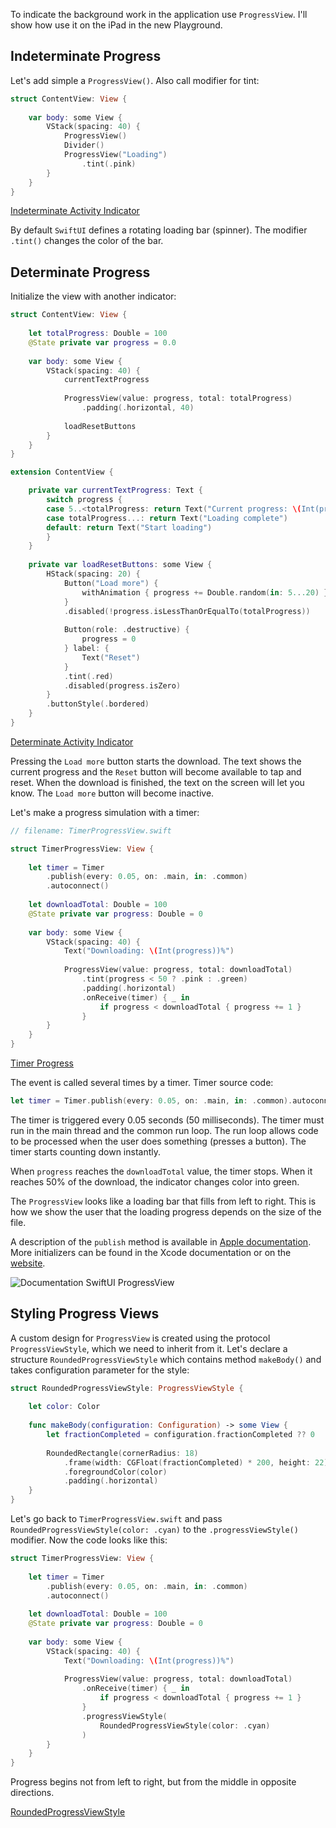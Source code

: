 To indicate the background work in the application use `ProgressView`. I'll show how use it on the iPad in the new Playground.

## Indeterminate Progress

Let's add simple a `ProgressView()`. Also call modifier for tint:

```swift
struct ContentView: View {
    
    var body: some View {
        VStack(spacing: 40) {
            ProgressView()
            Divider()
            ProgressView("Loading")
                .tint(.pink)
        }
    }
}
```

[Indeterminate Activity Indicator](https://cdn.ivanvorobei.io/websites/sparrowcode.io/mastering-progressview-swiftui/indeterminate_activity_indicator.mov)

By default `SwiftUI` defines a rotating loading bar (spinner). The modifier `.tint()` changes the color of the bar.

## Determinate Progress

Initialize the view with another indicator:

```swift
struct ContentView: View {
    
    let totalProgress: Double = 100
    @State private var progress = 0.0
    
    var body: some View {
        VStack(spacing: 40) {
            currentTextProgress
            
            ProgressView(value: progress, total: totalProgress)
                .padding(.horizontal, 40)
            
            loadResetButtons
        }
    }
}

extension ContentView {

    private var currentTextProgress: Text {
        switch progress {
        case 5..<totalProgress: return Text("Current progress: \(Int(progress))%")
        case totalProgress...: return Text("Loading complete")
        default: return Text("Start loading")
        }
    }
    
    private var loadResetButtons: some View {
        HStack(spacing: 20) {
            Button("Load more") {
                withAnimation { progress += Double.random(in: 5...20) }
            }
            .disabled(!progress.isLessThanOrEqualTo(totalProgress))
            
            Button(role: .destructive) {
                progress = 0
            } label: {
                Text("Reset")
            }
            .tint(.red)
            .disabled(progress.isZero)
        }
        .buttonStyle(.bordered)
    }
}
```

[Determinate Activity Indicator](https://cdn.ivanvorobei.io/websites/sparrowcode.io/mastering-progressview-swiftui/determinate_activity_indicator.mov)

Pressing the `Load more` button starts the download. The text shows the current progress and the `Reset` button will become available to tap and reset. When the download is finished, the text on the screen will let you know. The `Load more` button will become inactive.

Let's make a progress simulation with a timer:

```swift
// filename: TimerProgressView.swift

struct TimerProgressView: View {
    
    let timer = Timer
        .publish(every: 0.05, on: .main, in: .common)
        .autoconnect()
    
    let downloadTotal: Double = 100
    @State private var progress: Double = 0
    
    var body: some View {
        VStack(spacing: 40) {
            Text("Downloading: \(Int(progress))%")
            
            ProgressView(value: progress, total: downloadTotal)
                .tint(progress < 50 ? .pink : .green)
                .padding(.horizontal)
                .onReceive(timer) { _ in
                    if progress < downloadTotal { progress += 1 }
                }
        }
    }
}
```

[Timer Progress](https://cdn.ivanvorobei.io/websites/sparrowcode.io/mastering-progressview-swiftui/timer_progress.mov)

The event is called several times by a timer. Timer source code:

```swift
let timer = Timer.publish(every: 0.05, on: .main, in: .common).autoconnect()
```

The timer is triggered every 0.05 seconds (50 milliseconds). The timer must run in the main thread and the common run loop. The run loop allows code to be processed when the user does something (presses a button). The timer starts counting down instantly.

When `progress` reaches the `downloadTotal` value, the timer stops.
When it reaches 50% of the download, the indicator changes color into green.

The `ProgressView` looks like a loading bar that fills from left to right.
This is how we show the user that the loading progress depends on the size of the file.

A description of the `publish` method is available in [Apple documentation](https://developer.apple.com/documentation/foundation/timer/3329589-publish). More initializers can be found in the Xcode documentation or on the [website](https://developer.apple.com/documentation/swiftui/progressview).

![Documentation SwiftUI ProgressView](https://cdn.ivanvorobei.io/websites/sparrowcode.io/mastering-progressview-swiftui/progressview_init.png)

## Styling Progress Views

A custom design for `ProgressView` is created using the protocol `ProgressViewStyle`, which we need to inherit from it. Let's declare a structure `RoundedProgressViewStyle` which contains method `makeBody()` and takes configuration parameter for the style:

```swift
struct RoundedProgressViewStyle: ProgressViewStyle {
    
    let color: Color
    
    func makeBody(configuration: Configuration) -> some View {
        let fractionCompleted = configuration.fractionCompleted ?? 0
        
        RoundedRectangle(cornerRadius: 18)
            .frame(width: CGFloat(fractionCompleted) * 200, height: 22)
            .foregroundColor(color)
            .padding(.horizontal)
    }
}
```

Let's go back to `TimerProgressView.swift` and pass `RoundedProgressViewStyle(color: .cyan)` to the `.progressViewStyle()` modifier. Now the code looks like this:

```swift
struct TimerProgressView: View {
    
    let timer = Timer
        .publish(every: 0.05, on: .main, in: .common)
        .autoconnect()
    
    let downloadTotal: Double = 100
    @State private var progress: Double = 0
    
    var body: some View {
        VStack(spacing: 40) {
            Text("Downloading: \(Int(progress))%")
            
            ProgressView(value: progress, total: downloadTotal)
                .onReceive(timer) { _ in
                    if progress < downloadTotal { progress += 1 }
                }
                .progressViewStyle(
                    RoundedProgressViewStyle(color: .cyan)
                )
        }
    }
}
```

Progress begins not from left to right, but from the middle in opposite directions.

[RoundedProgressViewStyle](https://cdn.ivanvorobei.io/websites/sparrowcode.io/mastering-progressview-swiftui/rounded_progress_view.mov)
